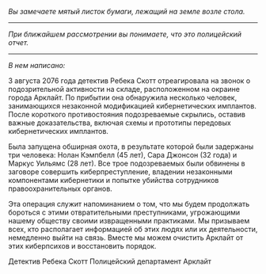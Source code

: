 _Вы замечаете мятый листок бумаги, лежащий на земле возле стола._

---

_При ближайшем рассмотрении вы понимаете, что это полицейский отчет._

---

_В нем написано:_

3 августа 2076 года детектив Ребека Скотт отреагировала на звонок о подозрительной активности на складе, расположенном на окраине города Арклайт. По прибытии она обнаружила несколько человек, занимающихся незаконной модификацией кибернетических имплантов. После короткого противостояния подозреваемые скрылись, оставив важные доказательства, включая схемы и прототипы передовых кибернетических имплантов.

Была запущена обширная охота, в результате которой были задержаны три человека: Нолан Кэмпбелл (45 лет), Сара Джонсон (32 года) и Маркус Уильямс (28 лет). Все трое подозреваемых были обвинены в заговоре совершить киберпреступление, владении незаконными компонентами кибернетики и попытке убийства сотрудников правоохранительных органов.

Эта операция служит напоминанием о том, что мы будем продолжать бороться с этими отвратительными преступниками, угрожающими нашему обществу своими извращенными практиками. Мы призываем всех, кто располагает информацией об этих людях или их деятельности, немедленно выйти на связь. Вместе мы можем очистить Арклайт от этих киберпсихов и восстановить порядок.

Детектив Ребека Скотт
Полицейский департамент Арклайт
